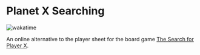 # Planet X Searching

![wakatime](https://wakatime.com/badge/user/8bcd13fa-2f3e-409b-b13c-434e9008e3d9/project/b42443e3-dec9-4027-96c1-32c2b936dc90.svg)

An online alternative to the player sheet for the board game
[The Search for Player X][game link].

[game link]: https://renegadegamestudios.com/the-search-for-planet-x/
